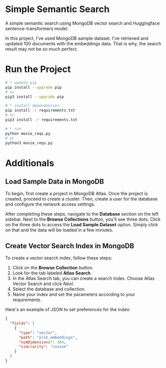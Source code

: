 # Simple Semantic Search

A simple semantic search using MongoDB vector search and Huggingface sentence-transformers model.

In this project, I've used MongoDB sample dataset. I've retrieved and updated 100 documents with the embeddings data. That is why, the search result may not be so much perfect.

# Run the Project

```bash
# * update pip
pip install --upgrade pip
# or
pip3 install --upgrade pip

# * install dependencies
pip install -r requirements.txt
# or
pip3 install -r requirements.txt

# * run
python movie_reqs.py
# or
python3 movie_reqs.py
```

# Additionals

## Load Sample Data in MongoDB

To begin, first create a project in MongoDB Atlas. Once the project is created, proceed to create a cluster. Then, create a user for the database and configure the network access settings.

After completing these steps, navigate to the **Database** section on the left sidebar. Next to the **Browse Collections** button, you'll see three dots. Click on the three dots to access the **Load Sample Dataset** option. Simply click on that and the data will be loaded in a few minutes.

## Create Vector Search Index in MongoDB

To create a vector search index, follow these steps:

1. Click on the **Browse Collection** button.
2. Look for the tab labeled **Atlas Search**.
3. In the Atlas Search tab, you can create a search index. Choose Atlas Vector Search and click _Next_.
4. Select the database and collection.
5. Name your index and set the parameters according to your requirements.

Here's an example of JSON to set preferences for the index:

```json
{
  "fields": [
    {
      "type": "vector",
      "path": "plot_embeddings",
      "numDimensions": 384,
      "similarity": "cosine"
    }
  ]
}
```
